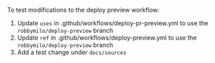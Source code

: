 To test modifications to the deploy preview workflow:

1. Update `uses` in .github/workflows/deploy-pr-preview.yml to use the `robbymilo/deploy-preview` branch
1. Update `ref` in .github/workflows/deploy-preview.yml to use the `robbymilo/deploy-preview` branch
1. Add a test change under `docs/sources`
